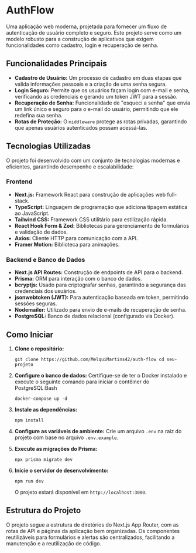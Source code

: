 # AuthFlow

Uma aplicação web moderna, projetada para fornecer um fluxo de autenticação de usuário completo e seguro. Este projeto serve como um modelo robusto para a construção de aplicativos que exigem funcionalidades como cadastro, login e recuperação de senha.

## Funcionalidades Principais

- **Cadastro de Usuário:** Um processo de cadastro em duas etapas que valida informações pessoais e a criação de uma senha segura.
- **Login Seguro:** Permite que os usuários façam login com e-mail e senha, verificando as credenciais e gerando um token JWT para a sessão.
- **Recuperação de Senha:** Funcionalidade de "esqueci a senha" que envia um link único e seguro para o e-mail do usuário, permitindo que ele redefina sua senha.
- **Rotas de Proteção:** O `middleware` protege as rotas privadas, garantindo que apenas usuários autenticados possam acessá-las.

## Tecnologias Utilizadas

O projeto foi desenvolvido com um conjunto de tecnologias modernas e eficientes, garantindo desempenho e escalabilidade:

### Frontend

- **Next.js:** Framework React para construção de aplicações web full-stack.
- **TypeScript:** Linguagem de programação que adiciona tipagem estática ao JavaScript.
- **Tailwind CSS:** Framework CSS utilitário para estilização rápida.
- **React Hook Form & Zod:** Bibliotecas para gerenciamento de formulários e validação de dados.
- **Axios:** Cliente HTTP para comunicação com a API.
- **Framer Motion:** Biblioteca para animações.

### Backend e Banco de Dados

- **Next.js API Routes:** Construção de endpoints de API para o backend.
- **Prisma:** ORM para interação com o banco de dados.
- **bcryptjs:** Usado para criptografar senhas, garantindo a segurança das credenciais dos usuários.
- **jsonwebtoken (JWT):** Para autenticação baseada em token, permitindo sessões seguras.
- **Nodemailer:** Utilizado para envio de e-mails de recuperação de senha.
- **PostgreSQL:** Banco de dados relacional (configurado via Docker).

## Como Iniciar

1. **Clone o repositório:**
    
    `git clone https://github.com/MelquiMartins42/auth-flow
    cd seu-projeto`
    
2. **Configure o banco de dados:**
Certifique-se de ter o Docker instalado e execute o seguinte comando para iniciar o contêiner do PostgreSQL:Bash
    
    `docker-compose up -d`
    
3. **Instale as dependências:**
    
    `npm install`
    
4. **Configure as variáveis de ambiente:**
Crie um arquivo `.env` na raiz do projeto com base no arquivo `.env.example`.
5. **Execute as migrações do Prisma:**
    
    `npx prisma migrate dev`
    
6. **Inicie o servidor de desenvolvimento:**
    
    `npm run dev`
    
    O projeto estará disponível em `http://localhost:3000`.
    

## Estrutura do Projeto

O projeto segue a estrutura de diretórios do Next.js App Router, com as rotas de API e páginas da aplicação bem organizadas. Os componentes reutilizáveis para formulários e alertas são centralizados, facilitando a manutenção e a reutilização de código.